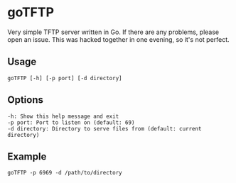 # goTFTP
Very simple TFTP server written in Go. 
If there are any problems, please open an issue. 
This was hacked together in one evening, so it's not perfect.

## Usage
```
goTFTP [-h] [-p port] [-d directory]
```

## Options
```
-h: Show this help message and exit
-p port: Port to listen on (default: 69)
-d directory: Directory to serve files from (default: current directory)
```

## Example
```
goTFTP -p 6969 -d /path/to/directory
```